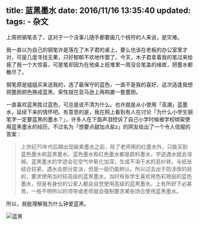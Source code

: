 title: 蓝黑墨水
date: 2016/11/16 13:35:40
updated: 
tags:
    - 杂文
---

上周把钢笔丢了，这对于一个没事儿随手都要画几个桃符的人来说，是灾难。

我一直以为自己的钢笔许是落在了木子君的桌上，要么也该在老板的办公室里才对，可是几度寻找无果，只好郁郁不欢地作罢了。今天，木子君拿着我的笔过来给我了我一个大惊喜，可是笔却因为在他桌上纸堆里一周没合笔盖的缘故，把墨水都散尽了。

钢笔原是姐姐买来送我的，选了最保守的蓝色，一直不是我的喜好，这次适逢我想把墨胆颜色换成蓝黑，索性就在亚马逊上再购置一套墨胆。

一直喜欢蓝黑胜过蓝色，可总是说不清为什么。也许就是从小使用「高潮」蓝墨水，延续下来的情怀吧。有意思的是，我在网上看到有人在讨论「为什么小学生钢笔字一定要蓝黑的墨水？」，许多人在下面声泪控诉了自己小学时候被学校绑架使用蓝黑墨水的经历，不过名为「想要点甜加点盐z」的网友给出了一个令人信服的答案：

> 上世纪70年代后期出现碳素墨水之前，除了老师用的红墨水外，只能买到蓝色墨水和蓝黑墨水。蓝色墨水和红色墨水都是颜料墨水，字迹遇水就会溶掉。蓝黑墨水的字迹会在空气中氧化加深，生成不溶于水的高价铁，与纸张结合较紧，遇水会部分变淡，但是一般仍能辨认。所以过去出于防涂改的目的，要求使用当时较高级的蓝黑墨水。当时有些学生喜欢用色彩艳丽的蓝色墨水，但是有身份的公家人都会自觉使用高级的蓝黑墨水。上有所好下必甚焉，一些不明所以的领导或老师就会强制要求某些场合使用蓝黑墨水。

所以，我能理解我为什么钟爱蓝黑。

![蓝黑](http://data.kchen.cc/blue-black-ink.jpg-960.jpg)

